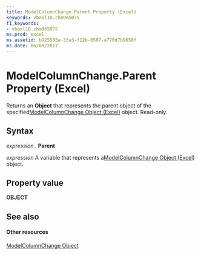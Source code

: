 ```yaml
---
title: ModelColumnChange.Parent Property (Excel)
keywords: vbaxl10.chm965075
f1_keywords:
- vbaxl10.chm965075
ms.prod: excel
ms.assetid: b925503a-33a3-f12b-0507-a770d7b9650f
ms.date: 06/08/2017
---
```



# ModelColumnChange.Parent Property (Excel)

Returns an **Object** that represents the parent object of the specified[ModelColumnChange Object (Excel)](modelcolumnchange-object-excel.md) object. Read-only.


## Syntax

 _expression_ . **Parent**

 _expression_ A variable that represents a[ModelColumnChange Object (Excel)](modelcolumnchange-object-excel.md) object.


## Property value

 **OBJECT**


## See also


#### Other resources



[ModelColumnChange Object](modelcolumnchange-object-excel.md)

